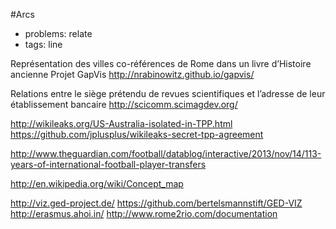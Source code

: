 
#Arcs

* problems: relate
* tags: line


Représentation des villes co-références de Rome dans un livre d’Histoire ancienne Projet GapVis http://nrabinowitz.github.io/gapvis/

Relations entre le siège prétendu de revues scientifiques et l’adresse de leur établissement bancaire http://scicomm.scimagdev.org/

http://wikileaks.org/US-Australia-isolated-in-TPP.html https://github.com/jplusplus/wikileaks-secret-tpp-agreement

http://www.theguardian.com/football/datablog/interactive/2013/nov/14/113-years-of-international-football-player-transfers

http://en.wikipedia.org/wiki/Concept_map


http://viz.ged-project.de/
https://github.com/bertelsmannstift/GED-VIZ
http://erasmus.ahoi.in/
http://www.rome2rio.com/documentation